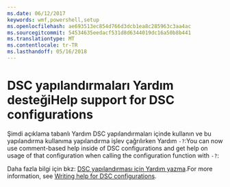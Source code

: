 ```yaml
---
ms.date: 06/12/2017
keywords: wmf,powershell,setup
ms.openlocfilehash: ae693513ec854d766d3dcb1ea8c285963c3aa4ac
ms.sourcegitcommit: 54534635eedacf531d8d6344019dc16a50b8b441
ms.translationtype: MT
ms.contentlocale: tr-TR
ms.lasthandoff: 05/16/2018
---
```

# <a name="help-support-for-dsc-configurations"></a><span data-ttu-id="994b8-102">DSC yapılandırmaları Yardım desteği</span><span class="sxs-lookup"><span data-stu-id="994b8-102">Help support for DSC configurations</span></span>

<span data-ttu-id="994b8-103">Şimdi açıklama tabanlı Yardım DSC yapılandırmaları içinde kullanın ve bu yapılandırma kullanıma yapılandırma işlev çağrılırken Yardım `-?`:</span><span class="sxs-lookup"><span data-stu-id="994b8-103">You can now use comment-based help inside of DSC configurations and get help on usage of that configuration when calling the configuration function with `-?`:</span></span>

<span data-ttu-id="994b8-104">Daha fazla bilgi için bkz: [DSC yapılandırması için Yardım yazma](https://msdn.microsoft.com/powershell/dsc/confighelp).</span><span class="sxs-lookup"><span data-stu-id="994b8-104">For more information, see [Writing help for DSC configurations](https://msdn.microsoft.com/powershell/dsc/confighelp).</span></span>
